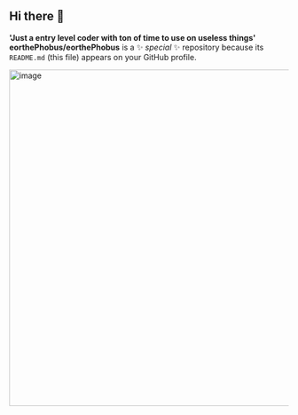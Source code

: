 ## Hi there 👋

**'Just a entry level coder with ton of time to use on useless things'**
**eorthePhobus/eorthePhobus** is a ✨ _special_ ✨ repository because its `README.md` (this file) appears on your GitHub profile.

<img width="792" height="607" alt="image" src="https://github.com/user-attachments/assets/23476fd1-df4b-4f07-a0e5-4bcc38ff3fa5" />
